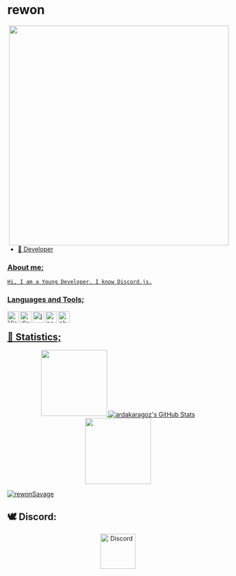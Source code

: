 
<br>
<h1>rewon</h1>
<a href=" https://discord.gg/B9uBrGT4Q6"> <img width="500" src="https://cdn.discordapp.com/attachments/806447857686020096/808672589328285706/standard_1.gif" align="right"/>


<br> 

- 🌱 Developer  <br/>

### About me;
	
	Hi, I am a Young Developer. I know Discord.js.

### Languages and Tools;

<img align="left" alt="Visual Studio Code" width="26px" src="https://i.imgur.com/LwSdAlE.png" />
<img align="left" alt="discord.js" width="26px" src="https://i.imgur.com/SI1DZf3.png" />
<img align="left" alt="js" width="26px" src="https://i.imgur.com/3u1wzwE.png" />
<img align="left" alt="node.js" width="26px" src="https://i.imgur.com/tYLFZBh.png" /> 
<img align="left" alt="photoshop" width="26px" src="https://i.imgur.com/OC1RcS5.jpg" /> <br />

## 🍁 Statistics;
<p align="center">
  <a href="https://github.com/rewonSavage">
<img height="150em" src="https://github-readme-stats.vercel.app/api/top-langs/?username=rewonSavage&layout=compact&theme=material-palenight&langs_count=12" />
	  <img align="center" alt="ardakaragoz's GitHub Stats" src="https://github-readme-stats.vercel.app/api/top-langs/?username=rewonSavage" />
<img height="150em" src="https://github-readme-stats.vercel.app/api?username=rewonSavage&show_icons=true&include_all_commits=true&theme=material-palenight" /> <br>
	<center> 
 <p align="left"> <img src="https://komarev.com/ghpvc/?username=rewonSavage" alt="rewonSavage" /> </p>
	  </center>
  </a>
</p>

## 🕊 Discord:

<p align="center">
<a href=" https://discord.gg/B9uBrGT4Q6">
    <img src="https://cdn.discordapp.com/emojis/818107220566343682.png?v=1%22%3E" alt="Discord" width="80"/>
  </a>
